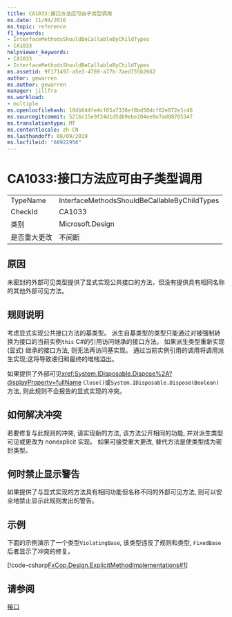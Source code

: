 ```yaml
---
title: CA1033:接口方法应可由子类型调用
ms.date: 11/04/2016
ms.topic: reference
f1_keywords:
- InterfaceMethodsShouldBeCallableByChildTypes
- CA1033
helpviewer_keywords:
- CA1033
- InterfaceMethodsShouldBeCallableByChildTypes
ms.assetid: 9f171497-a5e3-4769-a77b-7aed755b2662
author: gewarren
ms.author: gewarren
manager: jillfra
ms.workload:
- multiple
ms.openlocfilehash: 10db644fe4cf65a7336ef8bd50dcf62e072e1c46
ms.sourcegitcommit: 5216c15e9f24d1d5db9ebe204ee0e7ad08705347
ms.translationtype: MT
ms.contentlocale: zh-CN
ms.lasthandoff: 08/09/2019
ms.locfileid: "68922956"
---
```

# <a name="ca1033-interface-methods-should-be-callable-by-child-types"></a>CA1033:接口方法应可由子类型调用

|||
|-|-|
|TypeName|InterfaceMethodsShouldBeCallableByChildTypes|
|CheckId|CA1033|
|类别|Microsoft.Design|
|是否重大更改|不间断|

## <a name="cause"></a>原因
未密封的外部可见类型提供了显式实现公共接口的方法，但没有提供具有相同名称的其他外部可见方法。

## <a name="rule-description"></a>规则说明
考虑显式实现公共接口方法的基类型。 派生自基类型的类型只能通过对被强制转换为接口的当前实例`this` C#的引用访问继承的接口方法。 如果派生类型重新实现 (显式) 继承的接口方法, 则无法再访问基实现。 通过当前实例引用的调用将调用派生实现;这将导致递归和最终的堆栈溢出。

如果提供了外部可见<xref:System.IDisposable.Dispose%2A?displayProperty=fullName> `Close()`或`System.IDisposable.Dispose(Boolean)`方法, 则此规则不会报告的显式实现的冲突。

## <a name="how-to-fix-violations"></a>如何解决冲突
若要修复与此规则的冲突, 请实现新的方法, 该方法公开相同的功能, 并对派生类型可见或更改为 nonexplicit 实现。 如果可接受重大更改, 替代方法是使类型成为密封类型。

## <a name="when-to-suppress-warnings"></a>何时禁止显示警告
如果提供了与显式实现的方法具有相同功能但名称不同的外部可见方法, 则可以安全地禁止显示此规则发出的警告。

## <a name="example"></a>示例
下面的示例演示了一个类型`ViolatingBase`, 该类型违反了规则和类型, `FixedBase`后者显示了冲突的修复。

[!code-csharp[FxCop.Design.ExplicitMethodImplementations#1](../code-quality/codesnippet/CSharp/ca1033-interface-methods-should-be-callable-by-child-types_1.cs)]

## <a name="see-also"></a>请参阅
[接口](/dotnet/csharp/programming-guide/interfaces/index)